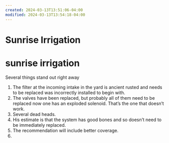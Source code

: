 ```yaml
---
created: 2024-03-13T13:51:06-04:00
modified: 2024-03-13T13:54:18-04:00
---
```


# Sunrise Irrigation

# sunrise irrigation

Several things stand out right away 
1. The filter at the incoming intake in the yard is ancient rusted and needs to be replaced was incorrectly installed to begin with.
2. The valves have been replaced, but probably all of them need to be replaced now one has an exploded solenoid. That’s the one that doesn’t work.
3. Several dead heads.
4. His estimate is that the system has good bones and so doesn’t need to be immediately replaced.
5. The recommendation will include better coverage.
6.
